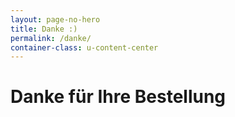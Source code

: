 ```yaml
---
layout: page-no-hero
title: Danke :)
permalink: /danke/
container-class: u-content-center
---
```


# Danke für Ihre Bestellung


